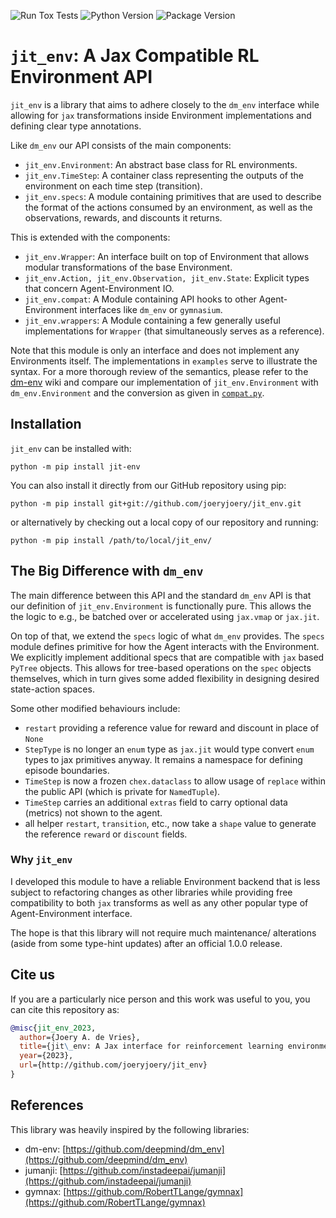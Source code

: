 ![Run Tox Tests](https://github.com/joeryjoery/jit_env/actions/workflows/tests.yml/badge.svg)
![Python Version](https://img.shields.io/badge/Python-3.9%20%7C%203.10%20%7C%203.11-blue)
![Package Version](https://img.shields.io/badge/jit__env-0.1.2-blue)
# `jit_env`: A Jax Compatible RL Environment API
`jit_env` is a library that aims to adhere closely to the `dm_env` interface
while allowing for `jax` transformations inside Environment implementations
and defining clear type annotations.

Like `dm_env` our API consists of the main components:

- `jit_env.Environment`: An abstract base class for RL environments.
- `jit_env.TimeStep`: A container class representing the outputs of the environment on each time step (transition).
- `jit_env.specs`: A module containing primitives that are used to describe the format of the actions consumed by an environment, as well as the observations, rewards, and discounts it returns.

This is extended with the components:
- `jit_env.Wrapper`: An interface built on top of Environment that allows modular transformations of the base Environment.
- `jit_env.Action, jit_env.Observation, jit_env.State`: Explicit types that concern Agent-Environment IO.
- `jit_env.compat`: A Module containing API hooks to other Agent-Environment interfaces like `dm_env` or `gymnasium`.
- `jit_env.wrappers`: A Module containing a few generally useful implementations for `Wrapper` (that simultaneously serves as a reference).

Note that this module is only an interface and does not implement any
Environments itself. The implementations in `examples` serve to illustrate the syntax.
For a more thorough review of the semantics, please refer to the [dm-env](https://github.com/deepmind/dm_env/blob/master/dm_env/specs.py) 
wiki and compare our implementation of `jit_env.Environment` with `dm_env.Environment` and the conversion as given in [`compat.py`](https://github.com/joeryjoery/jit_env/blob/main/jit_env/compat.py).

## Installation
`jit_env` can be installed with:

`python -m pip install jit-env`

You can also install it directly from our GitHub repository using pip:

`python -m pip install git+git://github.com/joeryjoery/jit_env.git`

or alternatively by checking out a local copy of our repository and running:

`python -m pip install /path/to/local/jit_env/`

## The Big Difference with `dm_env`
The main difference between this API and the standard `dm_env` API is
that our definition of `jit_env.Environment` is functionally pure.
This allows the the logic to e.g., be batched over or accelerated 
using `jax.vmap` or `jax.jit`. 

On top of that, we extend the `specs` logic of what `dm_env` provides.
The `specs` module defines primitive for how the Agent interacts with 
the Environment. We explicitly implement additional specs that are 
compatible with `jax` based `PyTree` objects.
This allows for tree-based operations on the `spec` objects themselves, 
which in turn gives some added flexibility in designing desired 
state-action spaces.

Some other modified behaviours include: 
 - `restart` providing a reference value for reward and discount in place of `None`
 - `StepType` is no longer an `enum` type as `jax.jit` would type convert `enum` types to jax primitives anyway. It remains a namespace for defining episode boundaries.
 - `TimeStep` is now a frozen `chex.dataclass` to allow usage of `replace` within the public API (which is private for `NamedTuple`).
 - `TimeStep` carries an additional `extras` field to carry optional data (metrics) not shown to the agent.
 - all helper `restart`, `transition`, etc., now take a `shape` value to generate the reference `reward` or `discount` fields.

### Why `jit_env`
I developed this module to have a reliable Environment backend that is less subject
to refactoring changes as other libraries while providing free compatibility to both `jax` 
transforms as well as any other popular type of Agent-Environment interface. 

The hope is that this library will not require much maintenance/ alterations 
(aside from some type-hint updates) after an official 1.0.0 release. 

## Cite us
If you are a particularly nice person and this work was useful to you, you can
cite this repository as:
```bibtex
@misc{jit_env_2023,
  author={Joery A. de Vries},
  title={jit\_env: A Jax interface for reinforcement learning environments},
  year={2023},
  url={http://github.com/joeryjoery/jit_env}
}
```

## References
This library was heavily inspired by the following libraries:
- dm-env: [https://github.com/deepmind/dm_env](https://github.com/deepmind/dm_env)
- jumanji: [https://github.com/instadeepai/jumanji](https://github.com/instadeepai/jumanji)
- gymnax: [https://github.com/RobertTLange/gymnax](https://github.com/RobertTLange/gymnax)
